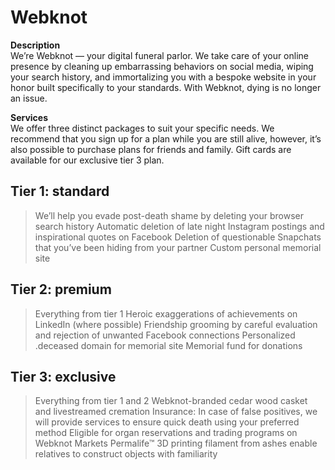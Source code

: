 # Webknot

**Description**<br>
We’re Webknot — your digital funeral parlor. We take care of your online presence by cleaning up embarrassing behaviors on social media, wiping your search history, and immortalizing you with a bespoke website in your honor built specifically to your standards. With Webknot, dying is no longer an issue.

**Services**<br>
We offer three distinct packages to suit your specific needs. We recommend that you sign up for a plan while you are still alive, however, it’s also possible to purchase plans for friends and family. Gift cards are available for our exclusive tier 3 plan. 

## Tier 1: standard
>We’ll help you evade post-death shame by deleting your browser search history
>Automatic deletion of late night Instagram postings and inspirational quotes on Facebook
>Deletion of questionable Snapchats that you’ve been hiding from your partner
>Custom personal memorial site

## Tier 2: premium
>Everything from tier 1
>Heroic exaggerations of achievements on LinkedIn (where possible)
>Friendship grooming by careful evaluation and rejection of unwanted Facebook connections
>Personalized .deceased domain for memorial site
>Memorial fund for donations 

## Tier 3: exclusive
>Everything from tier 1 and 2
>Webknot-branded cedar wood casket and livestreamed cremation
>Insurance: In case of false positives, we will provide services to ensure quick death using your preferred method
>Eligible for organ reservations and trading programs on Webknot Markets
>Permalife™ 3D printing filament from ashes enable relatives to construct objects with familiarity 

